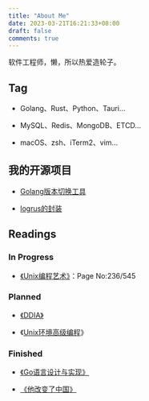 ```yaml
---
title: "About Me"
date: 2023-03-21T16:21:33+08:00
draft: false
comments: true
---
```


软件工程师，懒，所以热爱造轮子。

## Tag

- Golang、Rust、Python、Tauri...

  

- MySQL、Redis、MongoDB、ETCD...

  

- macOS、zsh、iTerm2、vim...

## 我的开源项目

- [Golang版本切换工具](https://github.com/zhumeme/goo)

  

- [logrus的封装](https://github.com/zhumeme/X-logrus)

## Readings

### In Progress
- [《Unix编程艺术》](https://book.douban.com/subject/1467587/)：Page No:236/545

### Planned

- [《DDIA》](https://book.douban.com/subject/30329536/)

  

- 《[Unix环境高级编程](https://m.douban.com/book/subject/25900403/)》

  

### Finished
- [《Go语言设计与实现》](https://draveness.me/golang/)

  

- [《他改变了中国》](https://m.douban.com/book/subject/1258378/)